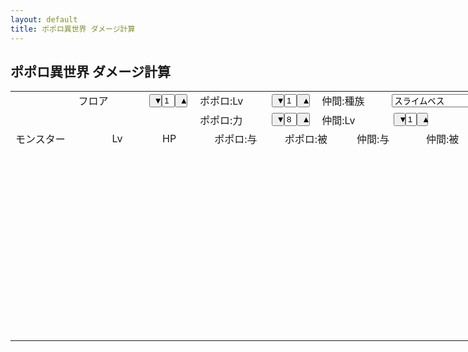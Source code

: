 ```yaml
---
layout: default
title: ポポロ異世界 ダメージ計算
---
```


## ポポロ異世界 ダメージ計算

<script src="{{ site.baseurl }}/js/jquery-1.12.4.min.js"></script>
<script src="{{ site.baseurl }}/js/jquery-ui.min.js"></script>
<link rel="stylesheet" href="{{ site.baseurl }}/css/jquery-ui.min.css" />
<link rel="stylesheet" href="{{ site.baseurl }}/css/tr3_isekai.css" />
<script data-main="{{ site.baseurl }}/js/tr3_isekai.js" src="{{ site.baseurl }}/js/require.js"></script>

<table border="0" cellpadding="0" cellspacing="0" width="894" style='border-collapse:collapse;table-layout:fixed;width:667pt'>
 <col width="103" style='width:77pt'>
 <col width="55" span="2" style='width:41pt'>
 <col width="23" style='width:17pt'>
 <col width="55" style='width:41pt'>
 <col width="23" style='width:17pt'>
 <col width="87" style='width:65pt'>
 <col width="23" style='width:17pt'>
 <col width="55" span="4" style='width:41pt'>
 <col width="23" style='width:17pt'>
 <col width="87" style='width:65pt'>
 <col width="140" style='width:105pt'>
 <tr style='height:23.0pt'>
  <td class="xl65" width="103" style='height:23.0pt;width:77pt'></td>
  <td colspan="2" class="xl66" width="110" style='width:82pt'>フロア</td>
  <td colspan="2" class="xl68" align="center" width="78" style='border-left:none;width:58pt'>
    <button type="button" value="#floor minus 1" style="width:30%" id="btn1">▼</button><input type="text" value="1" maxlength='2' style="width:30%" id="floor" /><button type="button" value="#floor plus 99" style="width:30%" id="btn2">▲</button>
  </td>
  <td colspan="2" class="xl69" width="110" style='border-left:none;width:82pt'>ポポロ:Lv</td>
  <td colspan="2" class="xl70" align="center" width="78" style='border-left:none;width:58pt'>
    <button type="button" value="#lv_p minus 1" style="width:30%" id="btn3">▼</button><input type="text" value="1" maxlength='2' style="width:30%" id="lv_p" /><button type="button" value="#lv_p plus 99" style="width:30%" id="btn4">▲</button>
  </td>
  <td colspan="2" class="xl76" width="110" style='border-left:none;width:82pt'>仲間:種族</td>
  <td colspan="3" class="xl77" width="165" style='border-left:none;width:123pt'><input type="text" value="スライムベス" style="width:100%" id="spec" /></td>
  <td width="140" style='width:105pt'></td>
 </tr>
 <tr style='height:23.0pt'>
  <td class="xl65" style='height:23.0pt;border-top:none'></td>
  <td colspan="2" class="xl65" style='border-left:none'></td>
  <td colspan="2" class="xl65" style='border-left:none'></td>
  <td colspan="2" class="xl71">ポポロ:力</td>
  <td colspan="2" class="xl70" align="center" style='border-left:none'>
    <button type="button" value="#power minus 0" style="width:30%" id="btn5">▼</button><input type="text" value="8" maxlength='2' style="width:30%" id="power" /><button type="button" value="#power plus 50" style="width:30%" id="btn6">▲</button>
  </td>
  <td colspan="2" class="xl76" style='border-left:none'>仲間:Lv</td>
  <td colspan="2" class="xl78" align="center" style='border-left:none'>
    <button type="button" value="#lv_n minus 1" style="width:30%" id="btn7">▼</button><input type="text" value="1" maxlength='2' style="width:30%" id="lv_n" /><button type="button" value="#lv_n plus 99" style="width:30%" id="btn8">▲</button>
  </td>
  <td class="xl80" align="right" style='border-top:none' id="hp_n"></td>
  <td></td>
 </tr>
 <tr style='height:23.0pt'>
  <td colspan="2" class="xl87" style='height:23.0pt'>モンスター</td>
  <td colspan="2" class="xl87" style='border-left:none'>Lv</td>
  <td colspan="2" class="xl87" style='border-left:none'>HP</td>
  <td colspan="2" class="xl72" style='border-left:none'>ポポロ:与</td>
  <td colspan="2" class="xl74" style='border-left:none'>ポポロ:被</td>
  <td colspan="2" class="xl81" style='border-left:none'>仲間:与</td>
  <td colspan="2" class="xl83" style='border-right:.5pt solid black;border-left:none'>仲間:被</td>
  <td></td>
 </tr>
 <tr style='height:23.0pt'>
  <td colspan="2" class="xl89" style='height:23.0pt' id="m0"></td>
  <td colspan="2" class="xl89" align="right" style='border-left:none' id="l0"></td>
  <td colspan="2" class="xl89" align="right" style='border-left:none' id="h0"></td>
  <td colspan="2" class="xl73" align="right" style='border-left:none' id="a0"></td>
  <td colspan="2" class="xl75" align="right" style='border-left:none' id="b0"></td>
  <td colspan="2" class="xl82" align="right" style='border-left:none' id="c0"></td>
  <td colspan="2" class="xl85" align="right" style='border-right:.5pt solid black;border-left:none' id="d0"></td>
  <td></td>
 </tr>
 <tr style='height:23.0pt'>
  <td colspan="2" class="xl89" style='height:23.0pt' id="m1"></td>
  <td colspan="2" class="xl89" align="right" style='border-left:none' id="l1"></td>
  <td colspan="2" class="xl89" align="right" style='border-left:none' id="h1"></td>
  <td colspan="2" class="xl73" align="right" style='border-left:none' id="a1"></td>
  <td colspan="2" class="xl75" align="right" style='border-left:none' id="b1"></td>
  <td colspan="2" class="xl82" align="right" style='border-left:none' id="c1"></td>
  <td colspan="2" class="xl85" align="right" style='border-right:.5pt solid black;border-left:none' id="d1"></td>
  <td></td>
 </tr>
 <tr style='height:23.0pt'>
  <td colspan="2" class="xl89" style='height:23.0pt' id="m2"></td>
  <td colspan="2" class="xl89" align="right" style='border-left:none' id="l2"></td>
  <td colspan="2" class="xl89" align="right" style='border-left:none' id="h2"></td>
  <td colspan="2" class="xl73" align="right" style='border-left:none' id="a2"></td>
  <td colspan="2" class="xl75" align="right" style='border-left:none' id="b2"></td>
  <td colspan="2" class="xl82" align="right" style='border-left:none' id="c2"></td>
  <td colspan="2" class="xl85" align="right" style='border-right:.5pt solid black;border-left:none' id="d2"></td>
  <td></td>
 </tr>
 <tr style='height:23.0pt'>
  <td colspan="2" class="xl89" style='height:23.0pt' id="m3"></td>
  <td colspan="2" class="xl89" align="right" style='border-left:none' id="l3"></td>
  <td colspan="2" class="xl89" align="right" style='border-left:none' id="h3"></td>
  <td colspan="2" class="xl73" align="right" style='border-left:none' id="a3"></td>
  <td colspan="2" class="xl75" align="right" style='border-left:none' id="b3"></td>
  <td colspan="2" class="xl82" align="right" style='border-left:none' id="c3"></td>
  <td colspan="2" class="xl85" align="right" style='border-right:.5pt solid black;border-left:none' id="d3"></td>
  <td></td>
 </tr>
 <tr style='height:23.0pt'>
  <td colspan="2" class="xl89" style='height:23.0pt' id="m4"></td>
  <td colspan="2" class="xl89" align="right" style='border-left:none' id="l4"></td>
  <td colspan="2" class="xl89" align="right" style='border-left:none' id="h4"></td>
  <td colspan="2" class="xl73" align="right" style='border-left:none' id="a4"></td>
  <td colspan="2" class="xl75" align="right" style='border-left:none' id="b4"></td>
  <td colspan="2" class="xl82" align="right" style='border-left:none' id="c4"></td>
  <td colspan="2" class="xl85" align="right" style='border-right:.5pt solid black;border-left:none' id="d4"></td>
  <td></td>
 </tr>
 <tr style='height:23.0pt'>
  <td colspan="2" class="xl89" style='height:23.0pt' id="m5"></td>
  <td colspan="2" class="xl89" align="right" style='border-left:none' id="l5"></td>
  <td colspan="2" class="xl89" align="right" style='border-left:none' id="h5"></td>
  <td colspan="2" class="xl73" align="right" style='border-left:none' id="a5"></td>
  <td colspan="2" class="xl75" align="right" style='border-left:none' id="b5"></td>
  <td colspan="2" class="xl82" align="right" style='border-left:none' id="c5"></td>
  <td colspan="2" class="xl85" align="right" style='border-right:.5pt solid black;border-left:none' id="d5"></td>
  <td></td>
 </tr>
 <tr style='height:23.0pt'>
  <td colspan="2" class="xl89" style='height:23.0pt' id="m6"></td>
  <td colspan="2" class="xl89" align="right" style='border-left:none' id="l6"></td>
  <td colspan="2" class="xl89" align="right" style='border-left:none' id="h6"></td>
  <td colspan="2" class="xl73" align="right" style='border-left:none' id="a6"></td>
  <td colspan="2" class="xl75" align="right" style='border-left:none' id="b6"></td>
  <td colspan="2" class="xl82" align="right" style='border-left:none' id="c6"></td>
  <td colspan="2" class="xl85" align="right" style='border-right:.5pt solid black;border-left:none' id="d6"></td>
  <td></td>
 </tr>
 <tr style='height:23.0pt'>
  <td colspan="2" class="xl89" style='height:23.0pt' id="m7"></td>
  <td colspan="2" class="xl89" align="right" style='border-left:none' id="l7"></td>
  <td colspan="2" class="xl89" align="right" style='border-left:none' id="h7"></td>
  <td colspan="2" class="xl73" align="right" style='border-left:none' id="a7"></td>
  <td colspan="2" class="xl75" align="right" style='border-left:none' id="b7"></td>
  <td colspan="2" class="xl82" align="right" style='border-left:none' id="c7"></td>
  <td colspan="2" class="xl85" align="right" style='border-right:.5pt solid black;border-left:none' id="d7"></td>
  <td></td>
 </tr>
 <tr style='height:23.0pt'>
  <td colspan="2" class="xl89" style='height:23.0pt' id="m8"></td>
  <td colspan="2" class="xl89" align="right" style='border-left:none' id="l8"></td>
  <td colspan="2" class="xl89" align="right" style='border-left:none' id="h8"></td>
  <td colspan="2" class="xl73" align="right" style='border-left:none' id="a8"></td>
  <td colspan="2" class="xl75" align="right" style='border-left:none' id="b8"></td>
  <td colspan="2" class="xl82" align="right" style='border-left:none' id="c8"></td>
  <td colspan="2" class="xl85" align="right" style='border-right:.5pt solid black;border-left:none' id="d8"></td>
  <td></td>
 </tr>
 <tr style='height:23.0pt'>
  <td colspan="2" class="xl89" style='height:23.0pt' id="m9"></td>
  <td colspan="2" class="xl89" align="right" style='border-left:none' id="l9"></td>
  <td colspan="2" class="xl89" align="right" style='border-left:none' id="h9"></td>
  <td colspan="2" class="xl73" align="right" style='border-left:none' id="a9"></td>
  <td colspan="2" class="xl75" align="right" style='border-left:none' id="b9"></td>
  <td colspan="2" class="xl82" align="right" style='border-left:none' id="c9"></td>
  <td colspan="2" class="xl85" align="right" style='border-right:.5pt solid black;border-left:none' id="d9"></td>
  <td></td>
 </tr>
</table>
